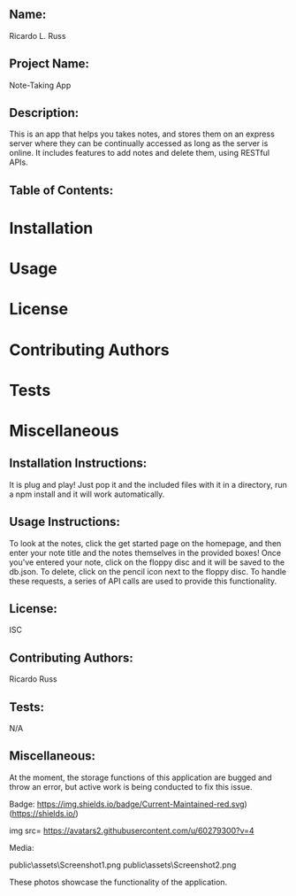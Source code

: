  ## Name:
 Ricardo L. Russ

 ## Project Name:
Note-Taking App

 ## Description:
 This is an app that helps you takes notes, and stores them on an express server where they can be continually accessed as long as the server is online. It includes features to add notes and delete them, using RESTful APIs.


 ## Table of Contents: 
 # Installation 
 # Usage 
 # License 
 # Contributing Authors 
 # Tests 
 # Miscellaneous 

 ## Installation Instructions:
 It is plug and play! Just pop it and the included files with it in a directory, run a npm install and it will work automatically. 

 ## Usage Instructions:
 To look at the notes, click the get started page on the homepage, and then enter your note title and the notes themselves in the provided boxes! Once you've entered your note, click on the floppy disc and it will be saved to the db.json. To delete, click on the pencil icon next to the floppy disc. To handle these requests, a series of API calls are used to provide this functionality.

 ## License:
 ISC

 ## Contributing Authors: 
 Ricardo Russ 

 ## Tests:
 N/A

 ## Miscellaneous:
At the moment, the storage functions of this application are bugged and throw an error, but active work is being conducted to fix this issue. 


 Badge:
 https://img.shields.io/badge/Current-Maintained-red.svg)(https://shields.io/) 

 img src= https://avatars2.githubusercontent.com/u/60279300?v=4 

 Media:

 public\assets\Screenshot1.png
 public\assets\Screenshot2.png

 These photos showcase the functionality of the application. 
